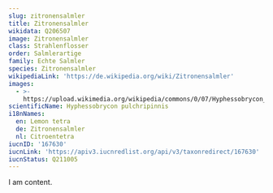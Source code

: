 ```yaml
---
slug: zitronensalmler
title: Zitronensalmler
wikidata: Q206507
image: Zitronensalmler
class: Strahlenflosser
order: Salmlerartige
family: Echte Salmler
species: Zitronensalmler
wikipediaLink: 'https://de.wikipedia.org/wiki/Zitronensalmler'
images:
  - >-
    https://upload.wikimedia.org/wikipedia/commons/0/07/Hyphessobrycon_pulchripinnis.jpg
scientificName: Hyphessobrycon pulchripinnis
i18nNames:
  en: Lemon tetra
  de: Zitronensalmler
  nl: Citroentetra
iucnID: '167630'
iucnLink: 'https://apiv3.iucnredlist.org/api/v3/taxonredirect/167630'
iucnStatus: Q211005
---
```


I am content.
